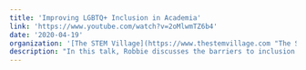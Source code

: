 ```yaml
---
title: 'Improving LGBTQ+ Inclusion in Academia'
link: 'https://www.youtube.com/watch?v=2oMlwmTZ6b4'
date: '2020-04-19'
organization: '[The STEM Village](https://www.thestemvillage.com "The STEM Village (opens in new window)"){:target="_blank"}'
description: "In this talk, Robbie discusses the barriers to inclusion faced by the LGBTQIA+ STEM community, and strategies to overcome these, particularly in the USA. An eye-opening, sobering talk that is a must watch, for anyone who wants to learn more about inclusion and diversity."
---
```

